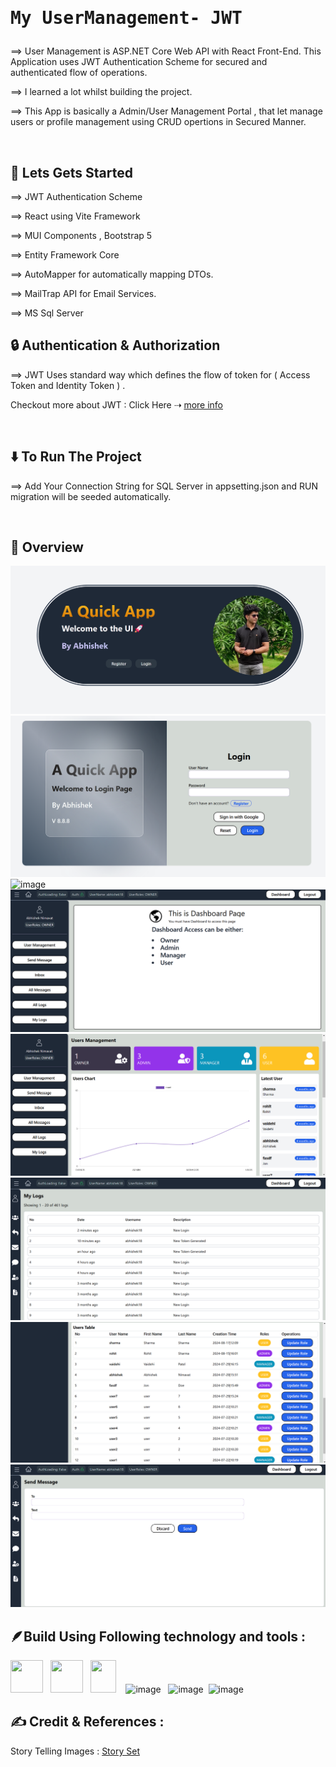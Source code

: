 # <pre>My UserManagement- JWT </pre>

⟹ User Management is ASP.NET Core Web API with React Front-End. This Application uses JWT Authentication Scheme for secured and authenticated flow of operations.

⟹ I learned a lot whilst building the project.

⟹ This App is basically a Admin/User Management Portal , that let manage users or profile management using CRUD opertions in Secured Manner.

<br>

## 🚀 Lets Gets Started

⟹ JWT Authentication Scheme

⟹ React using Vite Framework

⟹ MUI Components , Bootstrap 5

⟹ Entity Framework Core

⟹ AutoMapper for automatically mapping DTOs.

⟹ MailTrap API for Email Services.

⟹ MS Sql Server

## 🔒 Authentication & Authorization

⟹ JWT Uses standard way which defines the flow of token for ( Access Token and Identity Token ) .

Checkout more about JWT :
Click Here ⇢ <a href="https://jwt.io/introduction/">more info</a>

<br>

## ⬇️ To Run The Project

⟹ Add Your Connection String for SQL Server in appsetting.json and RUN migration will be seeded automatically.

<br>

## 🤖 Overview

![image](https://github.com/alphaabhi08/User-Management/blob/4e8de64fc19c4e8209139004da6b2c4c3884dfb2/01.png)
![image](https://github.com/alphaabhi08/User-Management/blob/4e8de64fc19c4e8209139004da6b2c4c3884dfb2/02.png)
![image](https://github.com/alphaabhi08/User-Management/blob/4e8de64fc19c4e8209139004da6b2c4c3884dfb2/3.png)
![image](https://github.com/alphaabhi08/User-Management/blob/4e8de64fc19c4e8209139004da6b2c4c3884dfb2/04.png)
![image](https://github.com/alphaabhi08/User-Management/blob/4e8de64fc19c4e8209139004da6b2c4c3884dfb2/05.png)
![image](https://github.com/alphaabhi08/User-Management/blob/4e8de64fc19c4e8209139004da6b2c4c3884dfb2/06.png)
![image](https://github.com/alphaabhi08/User-Management/blob/4e8de64fc19c4e8209139004da6b2c4c3884dfb2/07.png)
![image](https://github.com/alphaabhi08/User-Management/blob/4e8de64fc19c4e8209139004da6b2c4c3884dfb2/08.png)

## 🪶Build Using Following technology and tools :

<img src="https://upload.wikimedia.org/wikipedia/commons/7/7d/Microsoft_.NET_logo.svg" width="52px" height="52px"/> &nbsp; <img src="https://github.com/coherencez/tech-logos/blob/master/html5.png?raw=true" width="52px" height="52px"/> &nbsp; <img src="https://github.com/coherencez/tech-logos/blob/master/css3.png?raw=true" width="41px" height="52px"/>
&nbsp; &nbsp;![image](https://github.com/user-attachments/assets/99794e36-72d1-49fb-b988-12d95f9f8905)
&nbsp; ![image](https://github.com/user-attachments/assets/118c24fc-972c-442f-b33c-064a0889e5a0) &nbsp;![image](https://github.com/user-attachments/assets/48928088-da6c-4bdb-bc59-d4046c447eea)


## ✍️ Credit & References :

Story Telling Images : <a href="https://storyset.com/">Story Set</a>
